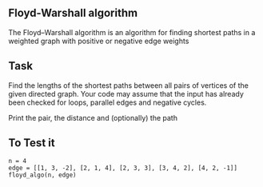 ## Floyd-Warshall algorithm
The Floyd–Warshall algorithm is an algorithm for finding shortest paths in a weighted graph with positive or negative edge weights

## Task
Find the lengths of the shortest paths between all pairs of vertices of the given directed graph. Your code may assume that the input has already been checked for loops, parallel edges and negative cycles.

Print the pair, the distance and (optionally) the path

## To Test it
    n = 4
    edge = [[1, 3, -2], [2, 1, 4], [2, 3, 3], [3, 4, 2], [4, 2, -1]]
    floyd_algo(n, edge)

